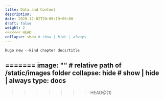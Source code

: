 ```yaml
---
title: Data and Content
description: 
date: 2020-12-02T20:09:19+09:00
draft: false
weight: 2
<<<<<<< HEAD
collapse: show # show | hide | always
---
```



```
hugo new --kind chapter docs/title
```
=======
image: "" # relative path of /static/images folder
collapse: hide # show | hide | always
type: docs
---
>>>>>>> HEAD@{1}
